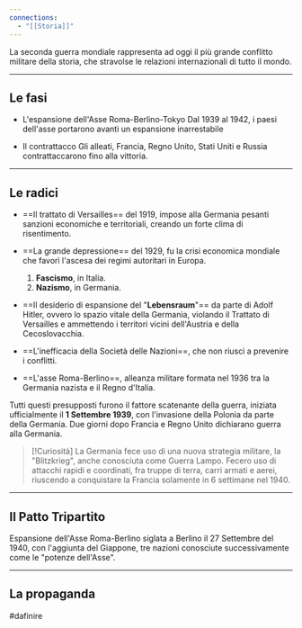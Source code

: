 ```yaml
---
connections:
  - "[[Storia]]"
---
```

La seconda guerra mondiale rappresenta ad oggi il più grande conflitto militare della storia, che stravolse le relazioni internazionali di tutto il mondo.

---

## Le fasi

- L'espansione dell'Asse Roma-Berlino-Tokyo
	Dal 1939 al 1942, i paesi dell'asse portarono avanti un espansione inarrestabile

- Il contrattacco
	Gli alleati, Francia, Regno Unito, Stati Uniti e Russia contrattaccarono fino alla vittoria.

---

## Le radici

- ==Il trattato di Versailles== del 1919, impose alla Germania pesanti sanzioni economiche e territoriali, creando un forte clima di risentimento.

- ==La grande depressione== del 1929, fu la crisi economica mondiale che favorì l'ascesa dei regimi autoritari in Europa.
	1. **Fascismo**, in Italia.
	2. **Nazismo**, in Germania.

- ==Il desiderio di espansione del "**Lebensraum**"== da parte di Adolf Hitler, ovvero lo spazio vitale della Germania, violando il Trattato di Versailles e ammettendo i territori vicini dell'Austria e della Cecoslovacchia.

- ==L'inefficacia della Società delle Nazioni==, che non riuscì a prevenire i conflitti.

- ==L'asse Roma-Berlino==, alleanza militare formata nel 1936 tra la Germania nazista e il Regno d'Italia.

Tutti questi presupposti furono il fattore scatenante della guerra, iniziata ufficialmente il **1 Settembre 1939**, con l'invasione della Polonia da parte della Germania.
Due giorni dopo Francia e Regno Unito dichiarano guerra alla Germania.

>[!Curiosità]
>La Germania fece uso di una nuova strategia militare, la "Blitzkrieg", anche conosciuta come Guerra Lampo.
>Fecero uso di attacchi rapidi e coordinati, fra truppe di terra, carri armati e aerei, riuscendo a conquistare la Francia solamente in 6 settimane nel 1940.

--- 

## Il Patto Tripartito

Espansione dell'Asse Roma-Berlino siglata a Berlino il 27 Settembre del 1940, con l'aggiunta del Giappone, tre nazioni conosciute successivamente come le "potenze dell'Asse". 

---

## La propaganda

 #dafinire 